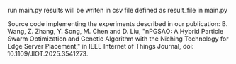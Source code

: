 run main.py
results will be writen in csv file defined as result_file in main.py


Source code implementing the experiments described in our publication: B. Wang, Z. Zhang, Y. Song, M. Chen and D. Liu, "nPGSAO: A Hybrid Particle Swarm Optimization and Genetic Algorithm with the Niching Technology for Edge Server Placement," in IEEE Internet of Things Journal, doi: 10.1109/JIOT.2025.3541273. 

